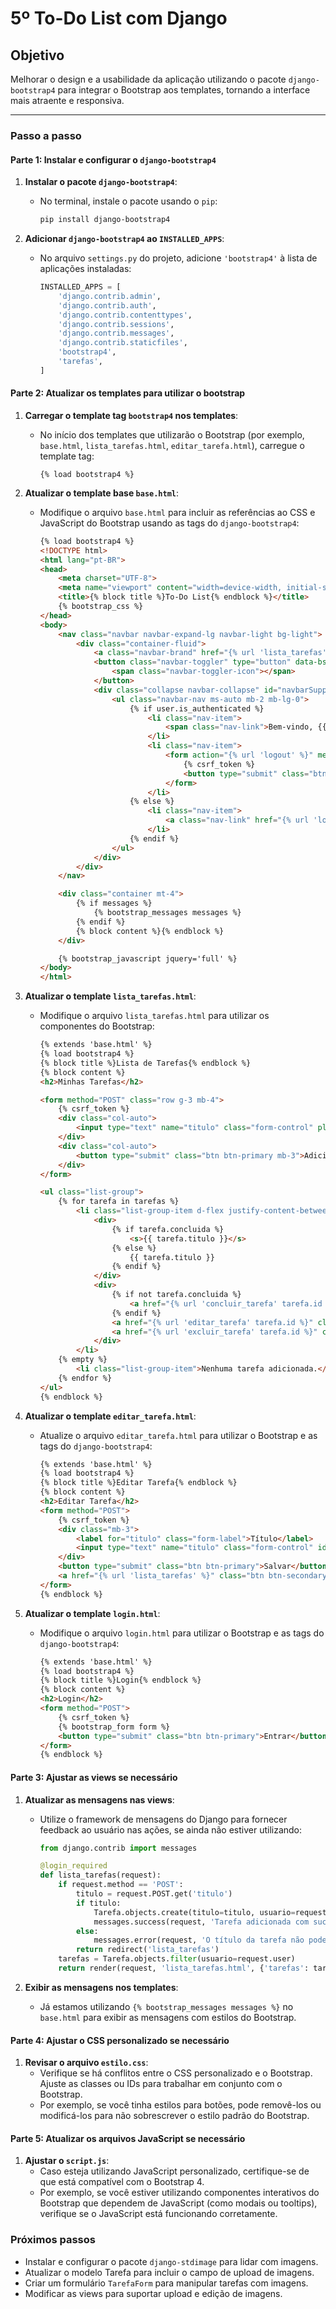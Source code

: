 # 5º To-Do List com Django

## Objetivo

Melhorar o design e a usabilidade da aplicação utilizando o pacote `django-bootstrap4` para integrar o Bootstrap aos templates, tornando a interface mais atraente e responsiva.

---

### Passo a passo

#### Parte 1: Instalar e configurar o `django-bootstrap4`

1. **Instalar o pacote `django-bootstrap4`**:
   - No terminal, instale o pacote usando o `pip`:
     ```bash
     pip install django-bootstrap4
     ```

2. **Adicionar `django-bootstrap4` ao `INSTALLED_APPS`**:
   - No arquivo `settings.py` do projeto, adicione `'bootstrap4'` à lista de aplicações instaladas:
     ```python
     INSTALLED_APPS = [
         'django.contrib.admin',
         'django.contrib.auth',
         'django.contrib.contenttypes',
         'django.contrib.sessions',
         'django.contrib.messages',
         'django.contrib.staticfiles',
         'bootstrap4',
         'tarefas',
     ]
     ```

#### Parte 2: Atualizar os templates para utilizar o bootstrap

1. **Carregar o template tag `bootstrap4` nos templates**:
   - No início dos templates que utilizarão o Bootstrap (por exemplo, `base.html`, `lista_tarefas.html`, `editar_tarefa.html`), carregue o template tag:
     ```django
     {% load bootstrap4 %}
     ```

2. **Atualizar o template base `base.html`**:
   - Modifique o arquivo `base.html` para incluir as referências ao CSS e JavaScript do Bootstrap usando as tags do `django-bootstrap4`:
     ```html
     {% load bootstrap4 %}
     <!DOCTYPE html>
     <html lang="pt-BR">
     <head>
         <meta charset="UTF-8">
         <meta name="viewport" content="width=device-width, initial-scale=1">
         <title>{% block title %}To-Do List{% endblock %}</title>
         {% bootstrap_css %}
     </head>
     <body>
         <nav class="navbar navbar-expand-lg navbar-light bg-light">
             <div class="container-fluid">
                 <a class="navbar-brand" href="{% url 'lista_tarefas' %}">Minha Lista de Tarefas</a>
                 <button class="navbar-toggler" type="button" data-bs-toggle="collapse" data-bs-target="#navbarSupportedContent">
                     <span class="navbar-toggler-icon"></span>
                 </button>
                 <div class="collapse navbar-collapse" id="navbarSupportedContent">
                     <ul class="navbar-nav ms-auto mb-2 mb-lg-0">
                         {% if user.is_authenticated %}
                             <li class="nav-item">
                                 <span class="nav-link">Bem-vindo, {{ user.username }}!</span>
                             </li>
                             <li class="nav-item">
                                 <form action="{% url 'logout' %}" method="post" class="d-inline">
                                     {% csrf_token %}
                                     <button type="submit" class="btn btn-outline-secondary">Sair</button>
                                 </form>
                             </li>
                         {% else %}
                             <li class="nav-item">
                                 <a class="nav-link" href="{% url 'login' %}">Entrar</a>
                             </li>
                         {% endif %}
                     </ul>
                 </div>
             </div>
         </nav>

         <div class="container mt-4">
             {% if messages %}
                 {% bootstrap_messages messages %}
             {% endif %}
             {% block content %}{% endblock %}
         </div>

         {% bootstrap_javascript jquery='full' %}
     </body>
     </html>
     ```

3. **Atualizar o template `lista_tarefas.html`**:
   - Modifique o arquivo `lista_tarefas.html` para utilizar os componentes do Bootstrap:
     ```html
     {% extends 'base.html' %}
     {% load bootstrap4 %}
     {% block title %}Lista de Tarefas{% endblock %}
     {% block content %}
     <h2>Minhas Tarefas</h2>

     <form method="POST" class="row g-3 mb-4">
         {% csrf_token %}
         <div class="col-auto">
             <input type="text" name="titulo" class="form-control" placeholder="Adicione uma nova tarefa" required>
         </div>
         <div class="col-auto">
             <button type="submit" class="btn btn-primary mb-3">Adicionar</button>
         </div>
     </form>

     <ul class="list-group">
         {% for tarefa in tarefas %}
             <li class="list-group-item d-flex justify-content-between align-items-center {% if tarefa.concluida %}list-group-item-success{% endif %}">
                 <div>
                     {% if tarefa.concluida %}
                         <s>{{ tarefa.titulo }}</s>
                     {% else %}
                         {{ tarefa.titulo }}
                     {% endif %}
                 </div>
                 <div>
                     {% if not tarefa.concluida %}
                         <a href="{% url 'concluir_tarefa' tarefa.id %}" class="btn btn-sm btn-success">Concluir</a>
                     {% endif %}
                     <a href="{% url 'editar_tarefa' tarefa.id %}" class="btn btn-sm btn-warning">Editar</a>
                     <a href="{% url 'excluir_tarefa' tarefa.id %}" class="btn btn-sm btn-danger" onclick="return confirmarExclusao();">Excluir</a>
                 </div>
             </li>
         {% empty %}
             <li class="list-group-item">Nenhuma tarefa adicionada.</li>
         {% endfor %}
     </ul>
     {% endblock %}
     ```

4. **Atualizar o template `editar_tarefa.html`**:
   - Atualize o arquivo `editar_tarefa.html` para utilizar o Bootstrap e as tags do `django-bootstrap4`:
     ```html
     {% extends 'base.html' %}
     {% load bootstrap4 %}
     {% block title %}Editar Tarefa{% endblock %}
     {% block content %}
     <h2>Editar Tarefa</h2>
     <form method="POST">
         {% csrf_token %}
         <div class="mb-3">
             <label for="titulo" class="form-label">Título</label>
             <input type="text" name="titulo" class="form-control" id="titulo" value="{{ tarefa.titulo }}" required>
         </div>
         <button type="submit" class="btn btn-primary">Salvar</button>
         <a href="{% url 'lista_tarefas' %}" class="btn btn-secondary">Cancelar</a>
     </form>
     {% endblock %}
     ```

5. **Atualizar o template `login.html`**:
   - Modifique o arquivo `login.html` para utilizar o Bootstrap e as tags do `django-bootstrap4`:
     ```html
     {% extends 'base.html' %}
     {% load bootstrap4 %}
     {% block title %}Login{% endblock %}
     {% block content %}
     <h2>Login</h2>
     <form method="POST">
         {% csrf_token %}
         {% bootstrap_form form %}
         <button type="submit" class="btn btn-primary">Entrar</button>
     </form>
     {% endblock %}
     ```

#### Parte 3: Ajustar as views se necessário

1. **Atualizar as mensagens nas views**:
   - Utilize o framework de mensagens do Django para fornecer feedback ao usuário nas ações, se ainda não estiver utilizando:
     ```python
     from django.contrib import messages

     @login_required
     def lista_tarefas(request):
         if request.method == 'POST':
             titulo = request.POST.get('titulo')
             if titulo:
                 Tarefa.objects.create(titulo=titulo, usuario=request.user)
                 messages.success(request, 'Tarefa adicionada com sucesso!')
             else:
                 messages.error(request, 'O título da tarefa não pode ser vazio.')
             return redirect('lista_tarefas')
         tarefas = Tarefa.objects.filter(usuario=request.user)
         return render(request, 'lista_tarefas.html', {'tarefas': tarefas})
     ```

2. **Exibir as mensagens nos templates**:
   - Já estamos utilizando `{% bootstrap_messages messages %}` no `base.html` para exibir as mensagens com estilos do Bootstrap.

#### Parte 4: Ajustar o CSS personalizado se necessário

1. **Revisar o arquivo `estilo.css`**:
   - Verifique se há conflitos entre o CSS personalizado e o Bootstrap. Ajuste as classes ou IDs para trabalhar em conjunto com o Bootstrap.
   - Por exemplo, se você tinha estilos para botões, pode removê-los ou modificá-los para não sobrescrever o estilo padrão do Bootstrap.

#### Parte 5: Atualizar os arquivos JavaScript se necessário

1. **Ajustar o `script.js`**:
   - Caso esteja utilizando JavaScript personalizado, certifique-se de que está compatível com o Bootstrap 4.
   - Por exemplo, se você estiver utilizando componentes interativos do Bootstrap que dependem de JavaScript (como modais ou tooltips), verifique se o JavaScript está funcionando corretamente.

### Próximos passos

- Instalar e configurar o pacote `django-stdimage` para lidar com imagens.
- Atualizar o modelo Tarefa para incluir o campo de upload de imagens.
- Criar um formulário `TarefaForm` para manipular tarefas com imagens.
- Modificar as views para suportar upload e edição de imagens.
